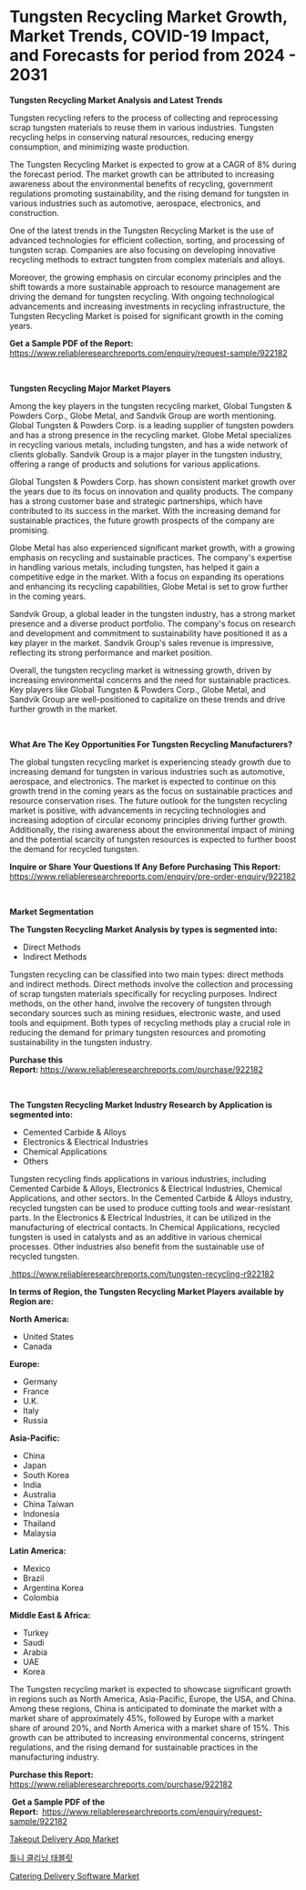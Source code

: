 <p><h1>Tungsten Recycling Market Growth, Market Trends, COVID-19 Impact, and Forecasts for period from 2024 - 2031</h1></p><p><strong>Tungsten Recycling Market Analysis and Latest Trends</strong></p>
<p><p>Tungsten recycling refers to the process of collecting and reprocessing scrap tungsten materials to reuse them in various industries. Tungsten recycling helps in conserving natural resources, reducing energy consumption, and minimizing waste production.</p><p>The Tungsten Recycling Market is expected to grow at a CAGR of 8% during the forecast period. The market growth can be attributed to increasing awareness about the environmental benefits of recycling, government regulations promoting sustainability, and the rising demand for tungsten in various industries such as automotive, aerospace, electronics, and construction.</p><p>One of the latest trends in the Tungsten Recycling Market is the use of advanced technologies for efficient collection, sorting, and processing of tungsten scrap. Companies are also focusing on developing innovative recycling methods to extract tungsten from complex materials and alloys.</p><p>Moreover, the growing emphasis on circular economy principles and the shift towards a more sustainable approach to resource management are driving the demand for tungsten recycling. With ongoing technological advancements and increasing investments in recycling infrastructure, the Tungsten Recycling Market is poised for significant growth in the coming years.</p></p>
<p><strong>Get a Sample PDF of the Report:&nbsp;</strong> <a href="https://www.reliableresearchreports.com/enquiry/request-sample/922182">https://www.reliableresearchreports.com/enquiry/request-sample/922182</a></p>
<p>&nbsp;</p>
<p><strong>Tungsten Recycling Major Market Players</strong></p>
<p><p>Among the key players in the tungsten recycling market, Global Tungsten & Powders Corp., Globe Metal, and Sandvik Group are worth mentioning. Global Tungsten & Powders Corp. is a leading supplier of tungsten powders and has a strong presence in the recycling market. Globe Metal specializes in recycling various metals, including tungsten, and has a wide network of clients globally. Sandvik Group is a major player in the tungsten industry, offering a range of products and solutions for various applications.</p><p>Global Tungsten & Powders Corp. has shown consistent market growth over the years due to its focus on innovation and quality products. The company has a strong customer base and strategic partnerships, which have contributed to its success in the market. With the increasing demand for sustainable practices, the future growth prospects of the company are promising.</p><p>Globe Metal has also experienced significant market growth, with a growing emphasis on recycling and sustainable practices. The company's expertise in handling various metals, including tungsten, has helped it gain a competitive edge in the market. With a focus on expanding its operations and enhancing its recycling capabilities, Globe Metal is set to grow further in the coming years.</p><p>Sandvik Group, a global leader in the tungsten industry, has a strong market presence and a diverse product portfolio. The company's focus on research and development and commitment to sustainability have positioned it as a key player in the market. Sandvik Group's sales revenue is impressive, reflecting its strong performance and market position.</p><p>Overall, the tungsten recycling market is witnessing growth, driven by increasing environmental concerns and the need for sustainable practices. Key players like Global Tungsten & Powders Corp., Globe Metal, and Sandvik Group are well-positioned to capitalize on these trends and drive further growth in the market.</p></p>
<p>&nbsp;</p>
<p><strong>What Are The Key Opportunities For Tungsten Recycling Manufacturers?</strong></p>
<p><p>The global tungsten recycling market is experiencing steady growth due to increasing demand for tungsten in various industries such as automotive, aerospace, and electronics. The market is expected to continue on this growth trend in the coming years as the focus on sustainable practices and resource conservation rises. The future outlook for the tungsten recycling market is positive, with advancements in recycling technologies and increasing adoption of circular economy principles driving further growth. Additionally, the rising awareness about the environmental impact of mining and the potential scarcity of tungsten resources is expected to further boost the demand for recycled tungsten.</p></p>
<p><strong>Inquire or Share Your Questions If Any Before Purchasing This Report:</strong> <a href="https://www.reliableresearchreports.com/enquiry/pre-order-enquiry/922182">https://www.reliableresearchreports.com/enquiry/pre-order-enquiry/922182</a></p>
<p>&nbsp;</p>
<p><strong>Market Segmentation</strong></p>
<p><strong>The Tungsten Recycling Market Analysis by types is segmented into:</strong></p>
<p><ul><li>Direct Methods</li><li>Indirect Methods</li></ul></p>
<p><p>Tungsten recycling can be classified into two main types: direct methods and indirect methods. Direct methods involve the collection and processing of scrap tungsten materials specifically for recycling purposes. Indirect methods, on the other hand, involve the recovery of tungsten through secondary sources such as mining residues, electronic waste, and used tools and equipment. Both types of recycling methods play a crucial role in reducing the demand for primary tungsten resources and promoting sustainability in the tungsten industry.</p></p>
<p><strong>Purchase this Report:&nbsp;</strong><a href="https://www.reliableresearchreports.com/purchase/922182">https://www.reliableresearchreports.com/purchase/922182</a></p>
<p>&nbsp;</p>
<p><strong>The Tungsten Recycling Market Industry Research by Application is segmented into:</strong></p>
<p><ul><li>Cemented Carbide & Alloys</li><li>Electronics & Electrical Industries</li><li>Chemical Applications</li><li>Others</li></ul></p>
<p><p>Tungsten recycling finds applications in various industries, including Cemented Carbide & Alloys, Electronics & Electrical Industries, Chemical Applications, and other sectors. In the Cemented Carbide & Alloys industry, recycled tungsten can be used to produce cutting tools and wear-resistant parts. In the Electronics & Electrical Industries, it can be utilized in the manufacturing of electrical contacts. In Chemical Applications, recycled tungsten is used in catalysts and as an additive in various chemical processes. Other industries also benefit from the sustainable use of recycled tungsten.</p></p>
<p><a href="https://www.reliableresearchreports.com/tungsten-recycling-r922182">&nbsp;https://www.reliableresearchreports.com/tungsten-recycling-r922182</a></p>
<p><strong>In terms of Region, the Tungsten Recycling Market Players available by Region are:</strong></p>
<p>
    <p> <strong> North America: </strong>
        <ul>
            <li>United States</li>
            <li>Canada</li>
        </ul>
        </p> 
    <p> <strong> Europe: </strong>
        <ul>
            <li>Germany</li>
            <li>France</li>
            <li>U.K.</li>
            <li>Italy</li>
            <li>Russia</li>
        </ul>
        </p> 
    <p> <strong> Asia-Pacific: </strong>
        <ul>
            <li>China</li>
            <li>Japan</li>
            <li>South Korea</li>
            <li>India</li>
            <li>Australia</li>
            <li>China Taiwan</li>
            <li>Indonesia</li>
            <li>Thailand</li>
            <li>Malaysia</li>
        </ul>
        </p> 
    <p> <strong> Latin America: </strong>
        <ul>
            <li>Mexico</li>
            <li>Brazil</li>
            <li>Argentina Korea</li>
            <li>Colombia</li>
        </ul>
        </p> 
    <p> <strong> Middle East & Africa: </strong>
        <ul>
            <li>Turkey</li>
            <li>Saudi</li>
            <li>Arabia</li>
            <li>UAE</li>
            <li>Korea</li>
        </ul>
    </p>
    </p>
<p><p>The Tungsten recycling market is expected to showcase significant growth in regions such as North America, Asia-Pacific, Europe, the USA, and China. Among these regions, China is anticipated to dominate the market with a market share of approximately 45%, followed by Europe with a market share of around 20%, and North America with a market share of 15%. This growth can be attributed to increasing environmental concerns, stringent regulations, and the rising demand for sustainable practices in the manufacturing industry.</p></p>
<p><strong>Purchase this Report: </strong><a href="https://www.reliableresearchreports.com/purchase/922182">https://www.reliableresearchreports.com/purchase/922182</a></p>
<p>&nbsp;<strong>Get a Sample PDF of the Report:&nbsp;&nbsp;</strong><a href="https://www.reliableresearchreports.com/enquiry/request-sample/922182">https://www.reliableresearchreports.com/enquiry/request-sample/922182</a></p>
<p><strong></strong></p>
<p><p><a href="https://www.linkedin.com/pulse/takeout-delivery-app-market-analysis-its-cagr-segmentation-bdfue">Takeout Delivery App Market</a></p><p><a href="https://github.com/fernandotryO5lson96765/Market-Research-Report-List-1/blob/main/805559552492.md">틀니 클리닝 태블릿</a></p><p><a href="https://www.linkedin.com/pulse/catering-delivery-software-market-share-evolution-growth-trends-6powe">Catering Delivery Software Market</a></p></p>